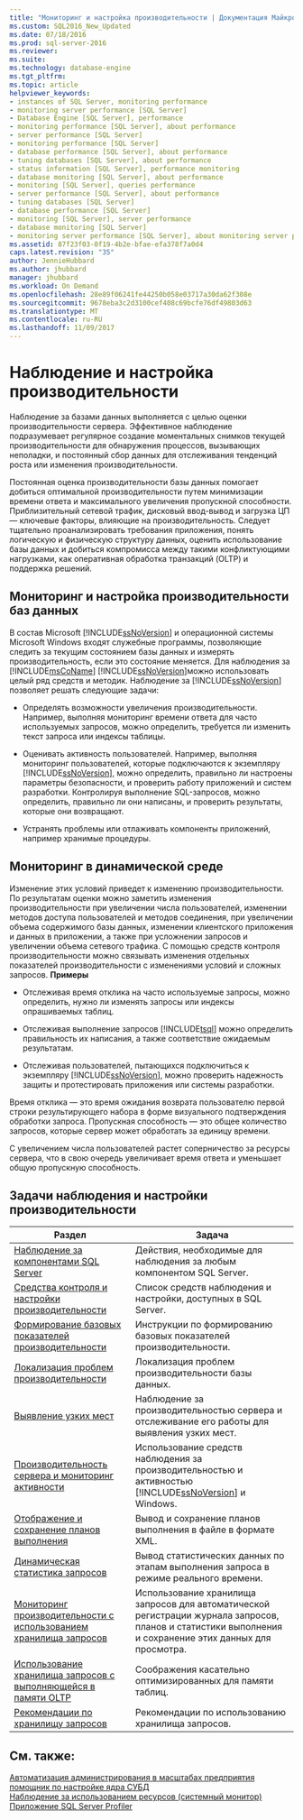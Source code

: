 ```yaml
---
title: "Мониторинг и настройка производительности | Документация Майкрософт"
ms.custom: SQL2016_New_Updated
ms.date: 07/18/2016
ms.prod: sql-server-2016
ms.reviewer: 
ms.suite: 
ms.technology: database-engine
ms.tgt_pltfrm: 
ms.topic: article
helpviewer_keywords:
- instances of SQL Server, monitoring performance
- monitoring server performance [SQL Server]
- Database Engine [SQL Server], performance
- monitoring performance [SQL Server], about performance
- server performance [SQL Server]
- monitoring performance [SQL Server]
- database performance [SQL Server], about performance
- tuning databases [SQL Server], about performance
- status information [SQL Server], performance monitoring
- database monitoring [SQL Server], about performance
- monitoring [SQL Server], queries performance
- server performance [SQL Server], about performance
- tuning databases [SQL Server]
- database performance [SQL Server]
- monitoring [SQL Server], server performance
- database monitoring [SQL Server]
- monitoring server performance [SQL Server], about monitoring server performance
ms.assetid: 87f23f03-0f19-4b2e-bfae-efa378f7a0d4
caps.latest.revision: "35"
author: JennieHubbard
ms.author: jhubbard
manager: jhubbard
ms.workload: On Demand
ms.openlocfilehash: 28e89f06241fe44250b058e03717a30da62f308e
ms.sourcegitcommit: 9678eba3c2d3100cef408c69bcfe76df49803d63
ms.translationtype: MT
ms.contentlocale: ru-RU
ms.lasthandoff: 11/09/2017
---
```

# <a name="monitor-and-tune-for-performance"></a>Наблюдение и настройка производительности
  Наблюдение за базами данных выполняется с целью оценки производительности сервера. Эффективное наблюдение подразумевает регулярное создание моментальных снимков текущей производительности для обнаружения процессов, вызывающих неполадки, и постоянный сбор данных для отслеживания тенденций роста или изменения производительности.  
  
 Постоянная оценка производительности базы данных помогает добиться оптимальной производительности путем минимизации времени ответа и максимального увеличения пропускной способности. Приблизительный сетевой трафик, дисковый ввод-вывод и загрузка ЦП — ключевые факторы, влияющие на производительность. Следует тщательно проанализировать требования приложения, понять логическую и физическую структуру данных, оценить использование базы данных и добиться компромисса между такими конфликтующими нагрузками, как оперативная обработка транзакций (OLTP) и поддержка решений.  
  
## <a name="monitoring-and-tuning-databases-for-performance"></a>Мониторинг и настройка производительности баз данных  
 В состав Microsoft [!INCLUDE[ssNoVersion](../../includes/ssnoversion-md.md)] и операционной системы Microsoft Windows входят служебные программы, позволяющие следить за текущим состоянием базы данных и измерять производительность, если это состояние меняется. Для наблюдения за [!INCLUDE[msCoName](../../includes/msconame-md.md)] [!INCLUDE[ssNoVersion](../../includes/ssnoversion-md.md)]можно использовать целый ряд средств и методик. Наблюдение за [!INCLUDE[ssNoVersion](../../includes/ssnoversion-md.md)] позволяет решать следующие задачи:  
  
-   Определять возможности увеличения производительности. Например, выполняя мониторинг времени ответа для часто используемых запросов, можно определить, требуется ли изменить текст запроса или индексы таблицы.  
  
-   Оценивать активность пользователей. Например, выполняя мониторинг пользователей, которые подключаются к экземпляру [!INCLUDE[ssNoVersion](../../includes/ssnoversion-md.md)], можно определить, правильно ли настроены параметры безопасности, и проверить работу приложений и систем разработки. Контролируя выполнение SQL-запросов, можно определить, правильно ли они написаны, и проверить результаты, которые они возвращают.  
  
-   Устранять проблемы или отлаживать компоненты приложений, например хранимые процедуры.  
  
## <a name="monitoring-in-a-dynamic-environment"></a>Мониторинг в динамической среде  
Изменение этих условий приведет к изменению производительности. По результатам оценки можно заметить изменения производительности при увеличении числа пользователей, изменении методов доступа пользователей и методов соединения, при увеличении объема содержимого базы данных, изменении клиентского приложения и данных в приложении, а также при усложнении запросов и увеличении объема сетевого трафика. С помощью средств контроля производительности можно связывать изменения отдельных показателей производительности с изменениями условий и сложных запросов. **Примеры**  
  
-   Отслеживая время отклика на часто используемые запросы, можно определить, нужно ли изменять запросы или индексы опрашиваемых таблиц.  
  
-   Отслеживая выполнение запросов [!INCLUDE[tsql](../../includes/tsql-md.md)] можно определить правильность их написания, а также соответствие ожидаемым результатам.  
  
-   Отслеживая пользователей, пытающихся подключиться к экземпляру [!INCLUDE[ssNoVersion](../../includes/ssnoversion-md.md)], можно проверить надежность защиты и протестировать приложения или системы разработки.  
  
 Время отклика — это время ожидания возврата пользователю первой строки результирующего набора в форме визуального подтверждения обработки запроса. Пропускная способность — это общее количество запросов, которые сервер может обработать за единицу времени.  
  
 С увеличением числа пользователей растет соперничество за ресурсы сервера, что в свою очередь увеличивает время ответа и уменьшает общую пропускную способность.  
  
## <a name="monitoring-and-performance-tuning-tasks"></a>Задачи наблюдения и настройки производительности  
  
|Раздел| Задача|  
|-----------|----------------------|  
|[Наблюдение за компонентами SQL Server](../../relational-databases/performance/monitor-sql-server-components.md)|Действия, необходимые для наблюдения за любым компонентом SQL Server.|  
|[Средства контроля и настройки производительности](../../relational-databases/performance/performance-monitoring-and-tuning-tools.md)|Список средств наблюдения и настройки, доступных в SQL Server.|  
|[Формирование базовых показателей производительности](../../relational-databases/performance/establish-a-performance-baseline.md)|Инструкции по формированию базовых показателей производительности.|  
|[Локализация проблем производительности](../../relational-databases/performance/isolate-performance-problems.md)|Локализация проблем производительности базы данных.|  
|[Выявление узких мест](../../relational-databases/performance/identify-bottlenecks.md)|Наблюдение за производительностью сервера и отслеживание его работы для выявления узких мест.|  
|[Производительность сервера и мониторинг активности](../../relational-databases/performance/server-performance-and-activity-monitoring.md)|Использование средств наблюдения за производительностью и активностью [!INCLUDE[ssNoVersion](../../includes/ssnoversion-md.md)] и Windows.|  
|[Отображение и сохранение планов выполнения](../../relational-databases/performance/display-and-save-execution-plans.md)|Вывод и сохранение планов выполнения в файле в формате XML.|  
|[Динамическая статистика запросов](../../relational-databases/performance/live-query-statistics.md)|Вывод статистических данных по этапам выполнения запроса в режиме реального времени.|  
|[Мониторинг производительности с использованием хранилища запросов](../../relational-databases/performance/monitoring-performance-by-using-the-query-store.md)|Использование хранилища запросов для автоматической регистрации журнала запросов, планов и статистики выполнения и сохранение этих данных для просмотра.|  
|[Использование хранилища запросов с выполняющейся в памяти OLTP](../../relational-databases/performance/using-the-query-store-with-in-memory-oltp.md)|Соображения касательно оптимизированных для памяти таблиц.|  
|[Рекомендации по хранилищу запросов](../../relational-databases/performance/best-practice-with-the-query-store.md)|Рекомендации по использованию хранилища запросов.|  
  
## <a name="see-also"></a>См. также:  
 [Автоматизация администрирования в масштабах предприятия](http://msdn.microsoft.com/library/44d8365b-42bd-4955-b5b2-74a8a9f4a75f)   
 [помощник по настройке ядра СУБД](../../relational-databases/performance/database-engine-tuning-advisor.md)   
 [Наблюдение за использованием ресурсов (системный монитор)](../../relational-databases/performance-monitor/monitor-resource-usage-system-monitor.md)   
 [Приложение SQL Server Profiler](../../tools/sql-server-profiler/sql-server-profiler.md)  
  
  
